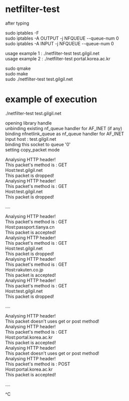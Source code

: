 # netfilter-test
    
after typing

sudo iptables -F    
sudo iptables -A OUTPUT -j NFQUEUE --queue-num 0    
sudo iptables -A INPUT -j NFQUEUE --queue-num 0    

usage example 1 : ./netfilter-test test.gilgil.net    
usage example 2 : ./netfilter-test portal.korea.ac.kr    
    
sudo qmake    
sudo make    
sudo ./netfilter-test test.gilgil.net    
    
# example of execution    
    
./netfilter-test test.gilgil.net    
        
opening library handle    
unbinding existing nf_queue handler for AF_INET (if any)    
binding nfnetlink_queue as nf_queue handler for AF_INET    
input host : test.gilgil.net    
binding this socket to queue '0'    
setting copy_packet mode    
    
Analysing HTTP header!    
This packet's method is : GET    
Host:test.gilgil.net    
This packet is dropped!    
Analysing HTTP header!    
This packet's method is : GET    
Host:test.gilgil.net    
This packet is dropped!    
    
....
    
Analysing HTTP header!    
This packet's method is : GET    
Host:passport.tianya.cn    
This packet is accepted!    
Analysing HTTP header!    
This packet's method is : GET    
Host:test.gilgil.net    
This packet is dropped!    
Analysing HTTP header!    
This packet's method is : GET    
Host:rakuten.co.jp    
This packet is accepted!    
Analysing HTTP header!    
This packet's method is : GET    
Host:test.gilgil.net    
This packet is dropped!    
    
....
    
Analysing HTTP header!    
This packet doesn't uses get or post method!    
Analysing HTTP header!    
This packet's method is : GET    
Host:portal.korea.ac.kr    
This packet is accepted!    
Analysing HTTP header!    
This packet doesn't uses get or post method!    
Analysing HTTP header!    
This packet's method is : POST    
Host:portal.korea.ac.kr    
This packet is accepted!   
    
....
    
^C
